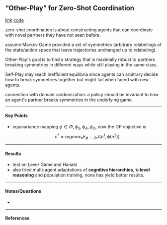 ## “Other-Play” for Zero-Shot Coordination

[link](https://arxiv.org/pdf/2003.02979.pdf)
[code](https://colab.research.google.com/drive/19O0Uv6K2I3FZZqTL6tuNr2gpJbAMC854)

<!-- ***************************************************** -->
zero-shot coordination is about constructing agents that can coordinate with novel partners they have not seen before. 

assume Markov Game provided a set of symmetries (arbitrary relabelings of the state/action space that leave trajectories unchanged up to relabeling).

Other-Play's goal is to find a strategy that is maximally robust to partners breaking symmetries in different ways while still playing in the same class. 

Self-Play may reach inefficient equilibria since agents can arbitrary decide how to break symmetries together but might fail when faced with new agents.

connection with domain randomization: a policy should be invariant to how an agent's partner breaks symmetries in the underlying game. 

<!-- ***************************************************** -->
---
#### Key Points

- equivariance mapping $\phi \in \Phi, {\phi_{S}, \phi_{A}, \phi_{O}}$, now the OP objective is 
$$
\pi^{*} = argmax_{\pi}E_{\phi \sim \Phi} J(\pi^1, \phi(\pi^2))
$$

<!-- ***************************************************** -->
---
#### Results

- test on Lever Game and Hanabi 
- also tried multi-agent adaptations of **cognitive hierarchies**, **k-level reasoning** and population training, none has yield better results. 

<!-- ***************************************************** -->
---
#### Notes/Questions

- 

<!-- ***************************************************** -->
---
#### References



